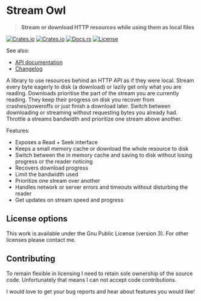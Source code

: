 # Stream Owl

> **Stream or download HTTP resources while using them as local files**

[![Crates.io](https://img.shields.io/crates/v/stream-owl?style=flat-square)](https://crates.io/crates/stream-owl)
[![Crates.io](https://img.shields.io/crates/d/stream-owl?style=flat-square)](https://crates.io/crates/stream-owl)
[![Docs.rs](https://img.shields.io/docsrs/stream-owl?style=flat-square)](https://docs.rs/stream-owl)
[![License](https://img.shields.io/badge/license-GPLv3-blue?style=flat-square)](LICENSE-GPLv3)

See also:
 - [API documentation](https://docs.rs/stream-owl)
 - [Changelog](CHANGELOG.md)

A library to use resources behind an HTTP API as if they were local. Stream every byte eagerly to disk (a download) or lazily get only what you are reading. Downloads prioritise the part of the stream you are currently reading. They keep their progress on disk you recover from crashes/poweroffs or just finish a download later. Switch between downloading or streaming without requesting bytes you already had. Throttle a streams bandwidth and prioritize one stream above another.

Features:
 - Exposes a Read + Seek interface
 - Keeps a small memory cache or download the whole resource to disk
 - Switch between the in memory cache and saving to disk without losing progress or the reader noticing
 - Recovers download progress
 - Limit the bandwidth used
 - Prioritize one stream over another
 - Handles network or server errors and timeouts without disturbing the reader
 - Get updates on stream speed and progress

## License options
This work is available under the Gnu Public License (version 3). For other licenses please contact me.

## Contributing
To remain flexible in licensing I need to retain sole ownership of the source code. Unfortunately that means I can not accept code contributions. 

I would love to get your bug reports and hear about features you would like!
